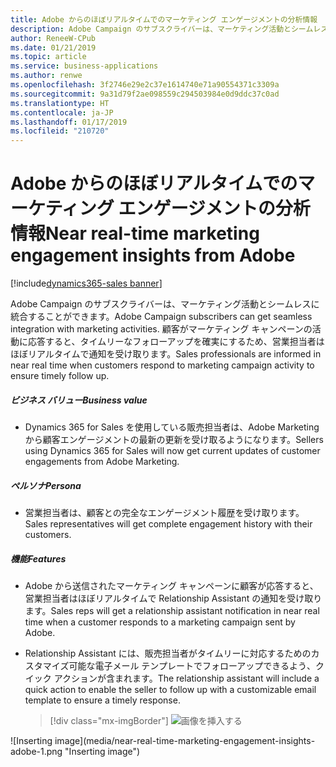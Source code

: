 ```yaml
---
title: Adobe からのほぼリアルタイムでのマーケティング エンゲージメントの分析情報
description: Adobe Campaign のサブスクライバーは、マーケティング活動とシームレスに統合することもできます。
author: ReneeW-CPub
ms.date: 01/21/2019
ms.topic: article
ms.service: business-applications
ms.author: renwe
ms.openlocfilehash: 3f2746e29e2c37e1614740e71a90554371c3309a
ms.sourcegitcommit: 9a31d79f2ae098559c294503984e0d9ddc37c0ad
ms.translationtype: HT
ms.contentlocale: ja-JP
ms.lasthandoff: 01/17/2019
ms.locfileid: "210720"
---
```

#  <a name="near-real-time-marketing-engagement-insights-from-adobe"></a><span data-ttu-id="7c9b5-103">Adobe からのほぼリアルタイムでのマーケティング エンゲージメントの分析情報</span><span class="sxs-lookup"><span data-stu-id="7c9b5-103">Near real-time marketing engagement insights from Adobe</span></span>
[!include[dynamics365-sales banner](../includes/dynamics365-sales.md)]





<span data-ttu-id="7c9b5-104">Adobe Campaign のサブスクライバーは、マーケティング活動とシームレスに統合することができます。</span><span class="sxs-lookup"><span data-stu-id="7c9b5-104">Adobe Campaign subscribers can get seamless integration with marketing activities.</span></span> <span data-ttu-id="7c9b5-105">顧客がマーケティング キャンペーンの活動に応答すると、タイムリーなフォローアップを確実にするため、営業担当者はほぼリアルタイムで通知を受け取ります。</span><span class="sxs-lookup"><span data-stu-id="7c9b5-105">Sales professionals are informed in near real time when customers respond to marketing campaign activity to ensure timely follow up.</span></span>

##### <a name="business-value"></a><span data-ttu-id="7c9b5-106">ビジネス バリュー</span><span class="sxs-lookup"><span data-stu-id="7c9b5-106">Business value</span></span>

- <span data-ttu-id="7c9b5-107">Dynamics 365 for Sales を使用している販売担当者は、Adobe Marketing から顧客エンゲージメントの最新の更新を受け取るようになります。</span><span class="sxs-lookup"><span data-stu-id="7c9b5-107">Sellers using Dynamics 365 for Sales will now get current updates of customer engagements from Adobe Marketing.</span></span>

##### <a name="persona"></a><span data-ttu-id="7c9b5-108">ペルソナ</span><span class="sxs-lookup"><span data-stu-id="7c9b5-108">Persona</span></span>

- <span data-ttu-id="7c9b5-109">営業担当者は、顧客との完全なエンゲージメント履歴を受け取ります。</span><span class="sxs-lookup"><span data-stu-id="7c9b5-109">Sales representatives will get complete engagement history with their customers.</span></span>

##### <a name="features"></a><span data-ttu-id="7c9b5-110">機能</span><span class="sxs-lookup"><span data-stu-id="7c9b5-110">Features</span></span>

- <span data-ttu-id="7c9b5-111">Adobe から送信されたマーケティング キャンペーンに顧客が応答すると、営業担当者はほぼリアルタイムで Relationship Assistant の通知を受け取ります。</span><span class="sxs-lookup"><span data-stu-id="7c9b5-111">Sales reps will get a relationship assistant notification in near real time when a customer responds to a marketing campaign sent by Adobe.</span></span>

- <span data-ttu-id="7c9b5-112">Relationship Assistant には、販売担当者がタイムリーに対応するためのカスタマイズ可能な電子メール テンプレートでフォローアップできるよう、クイック アクションが含まれます。</span><span class="sxs-lookup"><span data-stu-id="7c9b5-112">The relationship assistant will include a quick action to enable the seller to follow up with a customizable email template to ensure a timely response.</span></span>

    > [!div class="mx-imgBorder"]
    > <span data-ttu-id="7c9b5-113">![画像を挿入する](media/near-real-time-marketing-engagement-insights-adobe-1.png "画像を挿入する")
<!-- Picture 1 --></span><span class="sxs-lookup"><span data-stu-id="7c9b5-113">![Inserting image](media/near-real-time-marketing-engagement-insights-adobe-1.png "Inserting image")
<!-- Picture 1 --></span></span>

